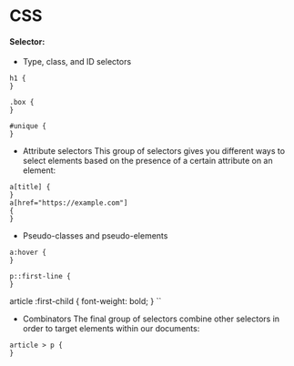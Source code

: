 # CSS

#### Selector:

* Type, class, and ID selectors

```
h1 {
}

.box {
}

#unique {
}
```

* Attribute selectors
This group of selectors gives you different ways to select elements based on the presence of a certain attribute on an element:
```
a[title] {
}
a[href="https://example.com"]
{
}
```

* Pseudo-classes and pseudo-elements
```
a:hover {
}

p::first-line {
}
```

article :first-child {
  font-weight: bold;
}
``

* Combinators
The final group of selectors combine other selectors in order to target elements within our documents:
```
article > p {
}
```
